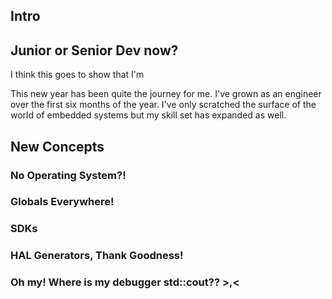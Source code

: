 ## Intro


## Junior or Senior Dev now? 





I think this goes to show that I'm 

This new year has been quite the journey for me. I've grown as an engineer over the first six months of the year. I've only scratched the surface of the world of embedded systems but my skill set has expanded as well. 


## New Concepts


### No Operating System?!

### Globals Everywhere!


### SDKs


### HAL Generators, Thank Goodness!

### Oh my! Where is my debugger std::cout?? >,<